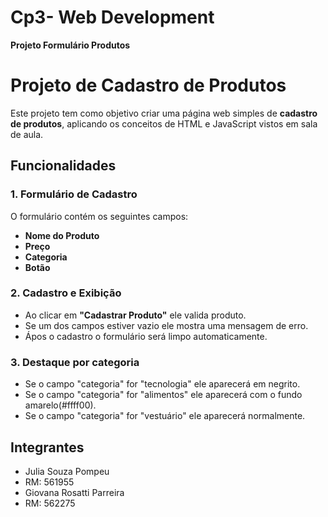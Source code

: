 # Cp3- Web Development
**Projeto Formulário Produtos**

# Projeto de Cadastro de Produtos

Este projeto tem como objetivo criar uma página web simples de **cadastro de produtos**, aplicando os conceitos de HTML e JavaScript vistos em sala de aula.

## Funcionalidades

### 1. Formulário de Cadastro

O formulário contém os seguintes campos:

* **Nome do Produto** 
* **Preço** 
* **Categoria**
* **Botão**

### 2. Cadastro e Exibição

* Ao clicar em **"Cadastrar Produto"** ele valida produto.
* Se um dos campos estiver vazio ele mostra uma mensagem de erro.
* Ápos o cadastro o formulário será limpo automaticamente.

### 3. Destaque por categoria

* Se o campo "categoria" for "tecnologia" ele aparecerá em negrito.
* Se o campo "categoria" for "alimentos" ele aparecerá com o fundo amarelo(#ffff00).
* Se o campo "categoria" for "vestuário" ele aparecerá normalmente.


## Integrantes
 - Julia Souza Pompeu 
 - RM: 561955
 - Giovana Rosatti Parreira
 - RM: 562275

